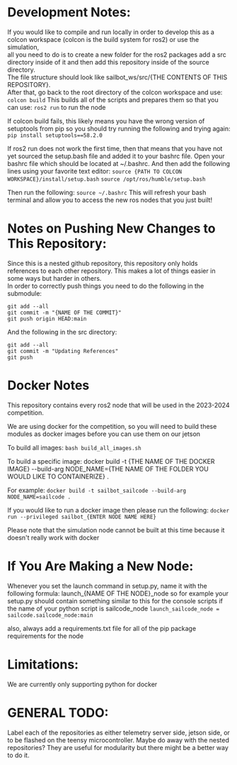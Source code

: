 # Development Notes:
If you would like to compile and run locally in order to develop this as a colcon workspace (colcon is the build system for ros2) or use the simulation, \
all you need to do is to create a new folder for the ros2 packages add a src directory inside of it and then add this repository inside of the source directory. \
The file structure should look like sailbot_ws/src/{THE CONTENTS OF THIS REPOSITORY}. \
After that, go back to the root directory of the colcon workspace and use:
`colcon build`
This builds all of the scripts and prepares them so that you can use: `ros2 run` to run the node

If colcon build fails, this likely means you have the wrong version of setuptools from pip so you should try running the following and trying again:
`pip install setuptools==58.2.0`

If ros2 run does not work the first time, then that means that you have not yet sourced the setup.bash file and added it to your bashrc file.
Open your bashrc file which should be located at ~/.bashrc. And then add the following lines using your favorite text editor:
`source {PATH TO COLCON WORKSPACE}/install/setup.bash`
`source /opt/ros/humble/setup.bash`

Then run the following:
`source ~/.bashrc`
This will refresh your bash terminal and allow you to access the new ros nodes that you just built!


# Notes on Pushing New Changes to This Repository:
Since this is a nested github repository, this repository only holds references to each other repository. This makes a lot of things easier in some ways but harder in others. \
In order to correctly push things you need to do the following in the submodule:
```
git add --all
git commit -m "{NAME OF THE COMMIT}"
git push origin HEAD:main
```
And the following in the src directory:
```
git add --all
git commit -m "Updating References"
git push
```

# Docker Notes
This repository contains every ros2 node that will be used in the 2023-2024 competition.

We are using docker for the competition, so you will need to build these modules as docker images before you can use them on our jetson

To build all images:
    `bash build_all_images.sh`

To build a specific image:
    docker build -t {THE NAME OF THE DOCKER IMAGE} --build-arg NODE_NAME={THE NAME OF THE FOLDER YOU WOULD LIKE TO CONTAINERIZE} .

For example:
    `docker build -t sailbot_sailcode --build-arg NODE_NAME=sailcode .`

If you would like to run a docker image then please run the following:
    `docker run --privileged sailbot_{ENTER NODE NAME HERE}`

Please note that the simulation node cannot be built at this time because it doesn't really work with docker


# If You Are Making a New Node:
Whenever you set the launch command in setup.py, name it with the following formula: launch_{NAME OF THE NODE}_node
so for example your setup.py should contain something similar to this for the console scripts if the name of your python script is sailcode_node
`launch_sailcode_node = sailcode.sailcode_node:main`

also, always add a requirements.txt file for all of the pip package requirements for the node


# Limitations:
We are currently only supporting python for docker



# GENERAL TODO:
Label each of the repositories as either telemetry server side, jetson side, or to be flashed on the teensy microcontroller.
Maybe do away with the nested repositories? They are useful for modularity but there might be a better way to do it.
